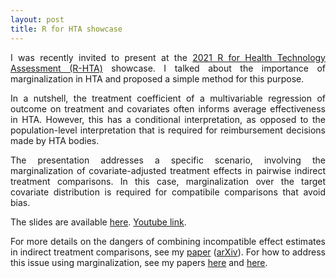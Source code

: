 ```yaml
---
layout: post
title: R for HTA showcase
---
```


<p align="justify">I was recently invited to present at the <a href="https://r-hta.org/events/workshop/2021/">2021 R for Health Technology Assessment (R-HTA)</a> showcase. I talked about the importance of marginalization in HTA and proposed a simple method for this purpose.</p>  
  
<p align="justify">In a nutshell, the treatment coefficient of a multivariable regression of outcome on treatment and covariates often informs average effectiveness in HTA. However, this has a conditional interpretation, as opposed to the population-level interpretation that is required for reimbursement decisions made by HTA bodies.</p>
  
<p align="justify">The presentation addresses a specific scenario, involving the marginalization of covariate-adjusted treatment effects in pairwise indirect treatment comparisons. In this case, marginalization over the target covariate distribution is required for compatibile comparisons that avoid bias.</p>   
  
<p align="justify">The slides are available <a href="https://r-hta.org/events/workshop/2021/remiro-azocar.pdf">here</a>. <a href="https://www.youtube.com/watch?v=qkmGTBNnoRg">Youtube link</a>.</p>
    
<p align="justify">For more details on the dangers of combining incompatible effect estimates in indirect
treatment comparisons, see my <a href="https://onlinelibrary.wiley.com/doi/10.1002/jrsm.1511">paper</a> (<a href="https://arxiv.org/abs/2004.14800">arXiv</a>). For how to address this issue using marginalization, see my papers <a href="https://arxiv.org/abs/2108.12208">here</a> and <a href="https://arxiv.org/abs/2008.05951">here</a>.</p> 
